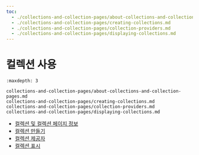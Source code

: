 ```yaml
---
toc:
  - ./collections-and-collection-pages/about-collections-and-collection-pages.md
  - ./collections-and-collection-pages/creating-collections.md
  - ./collections-and-collection-pages/collection-providers.md
  - ./collections-and-collection-pages/displaying-collections.md
---
```

# 컬렉션 사용

```{toctree}
:maxdepth: 3

collections-and-collection-pages/about-collections-and-collection-pages.md
collections-and-collection-pages/creating-collections.md
collections-and-collection-pages/collection-providers.md
collections-and-collection-pages/displaying-collections.md
```

* [컬렉션 및 컬렉션 페이지 정보](./collections-and-collection-pages/about-collections-and-collection-pages.md)
* [컬렉션 만들기](./collections-and-collection-pages/creating-collections.md)
* [컬렉션 제공자](./collections-and-collection-pages/collection-providers.md)
* [컬렉션 표시](./collections-and-collection-pages/displaying-collections.md)
